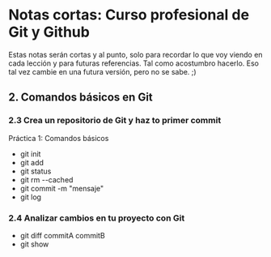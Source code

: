 # Notas cortas: Curso profesional de Git y Github

Estas notas serán cortas y al punto, solo para recordar lo que voy viendo en cada lección y
para futuras referencias. Tal como acostumbro hacerlo.
Eso tal vez cambie en una futura versión, pero no se sabe. ;)

## 2. Comandos básicos en Git
### 2.3 Crea un repositorio de Git y haz to primer commit
Práctica 1: Comandos básicos
- git init
- git add
- git status
- git rm --cached
- git commit -m "mensaje"
- git log

### 2.4 Analizar cambios en tu proyecto con Git
- git diff commitA commitB
- git show

